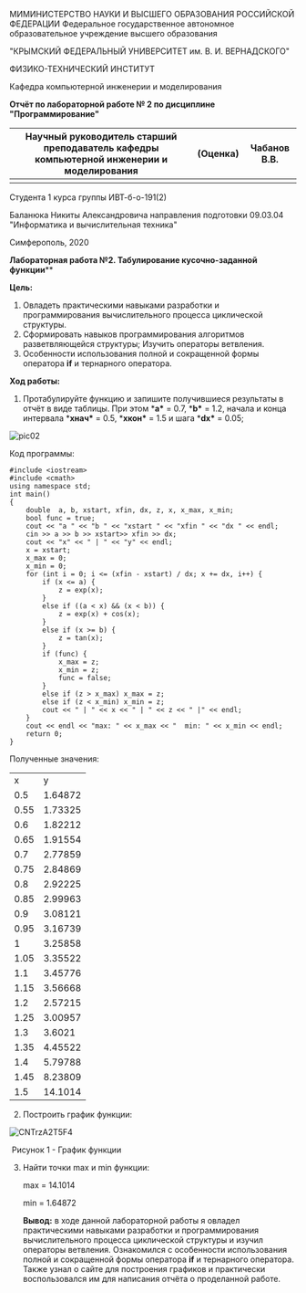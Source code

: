 МИМИНИСТЕРСТВО НАУКИ И ВЫСШЕГО ОБРАЗОВАНИЯ РОССИЙСКОЙ ФЕДЕРАЦИИ Федеральное государственное автономное образовательное учреждение высшего образования

"КРЫМСКИЙ ФЕДЕРАЛЬНЫЙ УНИВЕРСИТЕТ им. В. И. ВЕРНАДСКОГО"

ФИЗИКО-ТЕХНИЧЕСКИЙ ИНСТИТУТ

Кафедра компьютерной инженерии и моделирования

 

**Отчёт по лабораторной работе № 2 по дисциплине "Программирование"**

| **Научный руководитель старший   преподаватель кафедры компьютерной инженерии и моделирования** | **(Оценка)** | **Чабанов В.В.** |
| ------------------------------------------------------------ | ------------ | ---------------- |
|                                                              |              |                  |

Студента 1 курса группы ИВТ-б-о-191(2)

Баланюка Никиты Александровича
направления подготовки 09.03.04 "Информатика и вычислительная техника"​

Симферополь, 2020



**Лабораторная работа №2.  Табулирование кусочно-заданной функции****

**Цель:** 

1. Овладеть практическими навыками разработки и программирования вычислительного процесса циклической структуры.
2. Сформировать навыков программирования алгоритмов разветвляющейся структуры; Изучить операторы ветвления. 
3. Особенности использования полной и сокращенной формы оператора **if** и тернарного оператора.

**Ход работы:**

1. Протабулируйте функцию и запишите получившиеся результаты в отчёт в виде таблицы. При этом ***a\*** = 0.7, ***b\*** = 1.2, начала и конца интервала ***хнач\*** = 0.5, ***xкон\*** = 1.5 и шага ***dx\*** = 0.05;

![pic02](C:\Users\79788\Desktop\pic02.png)

Код программы:

```#include <iostream>
#include <iostream>
#include <cmath>
using namespace std;
int main()
{
	double  a, b, xstart, xfin, dx, z, x, x_max, x_min;
	bool func = true;
	cout << "a " << "b " << "xstart " << "xfin " << "dx " << endl;
	cin >> a >> b >> xstart>> xfin >> dx;
	cout << "x" << " | " << "y" << endl;
	x = xstart;
	x_max = 0;
	x_min = 0;
	for (int i = 0; i <= (xfin - xstart) / dx; x += dx, i++) {
		if (x <= a) {
			z = exp(x);
		}
		else if ((a < x) && (x < b)) {
			z = exp(x) + cos(x);
		}
		else if (x >= b) {
			z = tan(x);
		}
		if (func) {
			x_max = z;
			x_min = z;
			func = false;
		}
		else if (z > x_max) x_max = z;
		else if (z < x_min) x_min = z;
		cout << " | " << x << " | " << z << " |" << endl;
	}
	cout << endl << "max: " << x_max << "  min: " << x_min << endl;
	return 0;
}
```

Полученные значения:

<table> 
 <tr>
    <td> x </td>
    <td> y </td>
    </tr> 
 <tr>
    <td> 0.5 </td>
    <td> 1.64872 </td>
    </tr> 
 <tr>
    <td> 0.55 </td>
    <td> 1.73325 </td>
    </tr> 
 <tr>
    <td> 0.6 </td>
    <td> 1.82212 </td>
    </tr> 
 <tr>
    <td> 0.65 </td>
    <td> 1.91554 </td>
    </tr> 
 <tr>
    <td> 0.7 </td>
    <td> 2.77859 </td>
    </tr> 
 <tr>
    <td> 0.75 </td>
    <td> 2.84869 </td>
    </tr>
 <tr>
    <td> 0.8 </td>
    <td> 2.92225 </td>
    </tr>
 <tr>
    <td> 0.85 </td>
    <td> 2.99963 </td>
    </tr>
 <tr>
    <td> 0.9 </td>
    <td> 3.08121 </td>
    </tr>
 <tr>
    <td> 0.95 </td>
    <td> 3.16739 </td>
    </tr>
 <tr>
    <td> 1 </td>
    <td> 3.25858 </td>
    </tr>
 <tr>
    <td> 1.05 </td>
    <td> 3.35522 </td>
    </tr>
<tr>
    <td> 1.1 </td>
    <td> 3.45776 </td>
    </tr>
 <tr>
    <td> 1.15 </td>
    <td> 3.56668 </td>
    </tr>
 <tr>
    <td> 1.2 </td>
    <td> 2.57215 </td>
    </tr>
<tr>
    <td> 1.25 </td>
    <td> 3.00957 </td>
    </tr>
 <tr>
    <td> 1.3 </td>
    <td> 3.6021 </td>
    </tr>
 <tr>
    <td> 1.35 </td>
    <td> 4.45522 </td>
    </tr>
 <tr>
    <td> 1.4 </td>
    <td> 5.79788 </td>
    </tr>
 <tr>
    <td> 1.45 </td>
    <td> 8.23809 </td>
    </tr>
 <tr>
    <td> 1.5 </td>
    <td> 14.1014 </td>
    </tr>
</table>

2. Построить график функции:

![CNTrzA2T5F4](C:\Users\79788\Desktop\CNTrzA2T5F4.jpg)

​																	Рисунок 1 - График функции

3. Найти точки max и min функции:

   max = 14.1014

   min = 1.64872

   **Вывод:** в ходе данной лабораторной работы я овладел практическими навыками разработки и программирования вычислительного процесса циклической структуры и изучил операторы ветвления. Ознакомился с особенности использования полной и сокращенной формы оператора **if** и тернарного оператора. Также узнал о сайте для построения графиков и практически воспользовался им для написания отчёта о проделанной работе. 